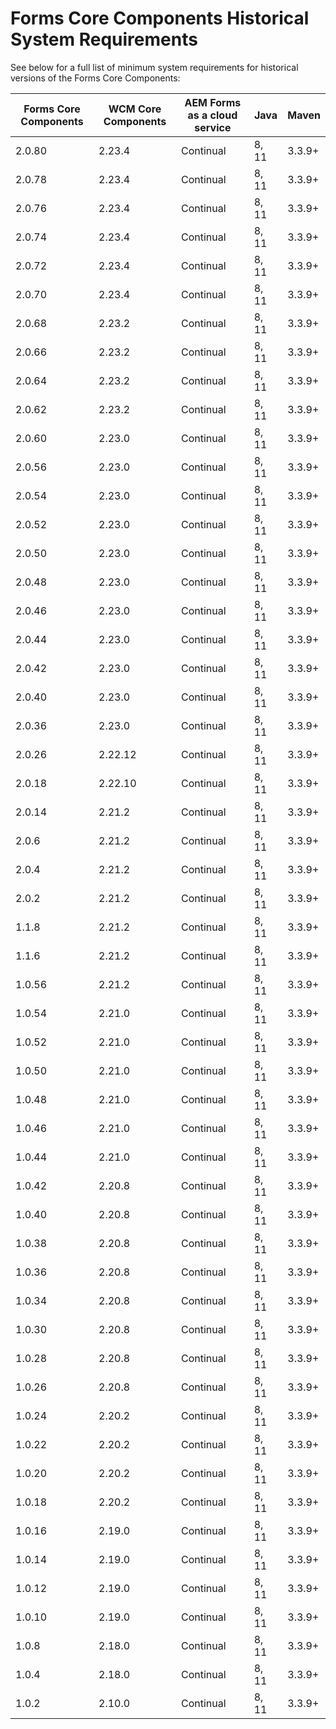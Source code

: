 # Forms Core Components Historical System Requirements

See below for a full list of minimum system requirements for historical versions of the Forms Core Components:

| Forms Core Components | WCM Core Components | AEM Forms as a cloud service | Java  | Maven  |  
|-----------------------|---------------------| ---------------------------- | ----- | ------ |
| 2.0.80                | 2.23.4             | Continual                    | 8, 11 | 3.3.9+ |
| 2.0.78                | 2.23.4             | Continual                    | 8, 11 | 3.3.9+ |
| 2.0.76                | 2.23.4             | Continual                    | 8, 11 | 3.3.9+ |
| 2.0.74                | 2.23.4             | Continual                    | 8, 11 | 3.3.9+ |
| 2.0.72                | 2.23.4             | Continual                    | 8, 11 | 3.3.9+ |
| 2.0.70                | 2.23.4             | Continual                    | 8, 11 | 3.3.9+ |
| 2.0.68                | 2.23.2             | Continual                    | 8, 11 | 3.3.9+ |
| 2.0.66                | 2.23.2             | Continual                    | 8, 11 | 3.3.9+ |
| 2.0.64                | 2.23.2             | Continual                    | 8, 11 | 3.3.9+ |
| 2.0.62                | 2.23.2             | Continual                    | 8, 11 | 3.3.9+ |
| 2.0.60                | 2.23.0             | Continual                    | 8, 11 | 3.3.9+ |
| 2.0.56                | 2.23.0             | Continual                    | 8, 11 | 3.3.9+ |
| 2.0.54                | 2.23.0             | Continual                    | 8, 11 | 3.3.9+ |
| 2.0.52                | 2.23.0             | Continual                    | 8, 11 | 3.3.9+ |
| 2.0.50                | 2.23.0             | Continual                    | 8, 11 | 3.3.9+ |
| 2.0.48                | 2.23.0             | Continual                    | 8, 11 | 3.3.9+ |
| 2.0.46                | 2.23.0             | Continual                    | 8, 11 | 3.3.9+ |
| 2.0.44                | 2.23.0              | Continual                    | 8, 11 | 3.3.9+ |
| 2.0.42                | 2.23.0              | Continual                    | 8, 11 | 3.3.9+ |
| 2.0.40                | 2.23.0              | Continual                    | 8, 11 | 3.3.9+ |
| 2.0.36                | 2.23.0              | Continual                    | 8, 11 | 3.3.9+ |
| 2.0.26                | 2.22.12             | Continual                    | 8, 11 | 3.3.9+ |
| 2.0.18                | 2.22.10             | Continual                    | 8, 11 | 3.3.9+ |
| 2.0.14                | 2.21.2              | Continual                    | 8, 11 | 3.3.9+ |
| 2.0.6                 | 2.21.2              | Continual                    | 8, 11 | 3.3.9+ |                      |                     |                              |       |        |
| 2.0.4                 | 2.21.2              | Continual                    | 8, 11 | 3.3.9+ |
| 2.0.2                 | 2.21.2              | Continual                    | 8, 11 | 3.3.9+ |
| 1.1.8                 | 2.21.2              | Continual                    | 8, 11 | 3.3.9+ |
| 1.1.6                 | 2.21.2              | Continual                    | 8, 11 | 3.3.9+ |
| 1.0.56                | 2.21.2              | Continual                    | 8, 11 | 3.3.9+ |
| 1.0.54                | 2.21.0              | Continual                    | 8, 11 | 3.3.9+ |
| 1.0.52                | 2.21.0              | Continual                    | 8, 11 | 3.3.9+ |
| 1.0.50                | 2.21.0              | Continual                    | 8, 11 | 3.3.9+ |
| 1.0.48                | 2.21.0              | Continual                    | 8, 11 | 3.3.9+ |
| 1.0.46                | 2.21.0              | Continual                    | 8, 11 | 3.3.9+ |
| 1.0.44                | 2.21.0              | Continual                    | 8, 11 | 3.3.9+ |
| 1.0.42                | 2.20.8              | Continual                    | 8, 11 | 3.3.9+ |
| 1.0.40                | 2.20.8              | Continual                    | 8, 11 | 3.3.9+ |
| 1.0.38                | 2.20.8              | Continual                    | 8, 11 | 3.3.9+ |
| 1.0.36                | 2.20.8              | Continual                    | 8, 11 | 3.3.9+ |
| 1.0.34                | 2.20.8              | Continual                    | 8, 11 | 3.3.9+ |
| 1.0.30                | 2.20.8              | Continual                    | 8, 11 | 3.3.9+ |
| 1.0.28                | 2.20.8              | Continual                    | 8, 11 | 3.3.9+ |
| 1.0.26                | 2.20.8              | Continual                    | 8, 11 | 3.3.9+ |
| 1.0.24                | 2.20.2              | Continual                    | 8, 11 | 3.3.9+ |
| 1.0.22                | 2.20.2              | Continual                    | 8, 11 | 3.3.9+ |
| 1.0.20                | 2.20.2              | Continual                    | 8, 11 | 3.3.9+ |
| 1.0.18                | 2.20.2              | Continual                    | 8, 11 | 3.3.9+ |
| 1.0.16                | 2.19.0              | Continual                    | 8, 11 | 3.3.9+ |
| 1.0.14                | 2.19.0              | Continual                    | 8, 11 | 3.3.9+ |
| 1.0.12                | 2.19.0              | Continual                    | 8, 11 | 3.3.9+ |
| 1.0.10                | 2.19.0              | Continual                    | 8, 11 | 3.3.9+ |
| 1.0.8                 | 2.18.0              | Continual                    | 8, 11 | 3.3.9+ |
| 1.0.4                 | 2.18.0              | Continual                    | 8, 11 | 3.3.9+ |  
| 1.0.2                 | 2.10.0              | Continual                    | 8, 11 | 3.3.9+ |  

